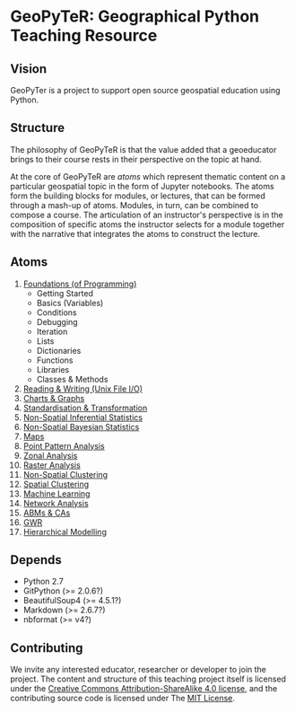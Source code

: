 # GeoPyTeR: Geographical Python Teaching Resource


## Vision
GeoPyTer is a project to support open source geospatial education using Python.


## Structure

The philosophy of GeoPyTeR is that the value added that a geoeducator brings to their course rests in their perspective on the topic at hand.

At the core of GeoPyTeR are *atoms* which represent thematic content on a particular geospatial topic in the form of Jupyter notebooks. The atoms form the building blocks for modules, or lectures, that can be formed through a mash-up of atoms. Modules, in turn, can be combined to compose a course. The articulation of an instructor's perspective is in the composition of specific atoms the instructor selects for a module together with the narrative that integrates the atoms to construct the lecture.

## Atoms

1. [Foundations (of Programming)](./foundations/README.md)
    * Getting Started
    * Basics (Variables)
    * Conditions
    * Debugging
    * Iteration
    * Lists
    * Dictionaries
    * Functions
    * Libraries
    * Classes & Methods
1. [Reading & Writing (Unix File I/O)](.//README.md)
1. [Charts & Graphs](.//README.md)
1. [Standardisation & Transformation](.//README.md)
1. [Non-Spatial Inferential Statistics](./statistics/README.md)
1. [Non-Spatial Bayesian Statistics](.//README.md)
1. [Maps](./maps/README.md)
1. [Point Pattern Analysis](./point_patterns/README.md)
1. [Zonal Analysis](./zonal_analysis/README.md)
1. [Raster Analysis](./raster_analysis/README.md)
1. [Non-Spatial Clustering](.//README.md)
1. [Spatial Clustering](.//README.md)
1. [Machine Learning](./ml/README.md)
1. [Network Analysis](./network_analysis/README.md)
1. [ABMs & CAs](.//README.md)
1. [GWR](.//README.md)
1. [Hierarchical Modelling](.//README.md)

## Depends 

- Python 2.7
- GitPython (>= 2.0.6?)
- BeautifulSoup4 (>= 4.5.1?)
- Markdown (>= 2.6.7?)
- nbformat (>= v4?)

## Contributing

We invite any interested educator, researcher or developer to join the project. The content and structure of this teaching project itself is licensed under the [Creative Commons Attribution-ShareAlike 4.0 license][ccasa], and the contributing source code is licensed under The [MIT License][mit].

[ccasa]: https://creativecommons.org/licenses/by-sa/4.0/legalcode
[mit]: https://opensource.org/licenses/MIT
